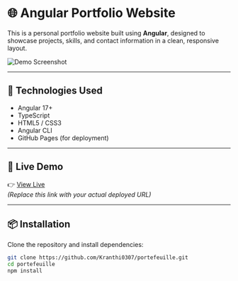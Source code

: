 # 🌐 Angular Portfolio Website

This is a personal portfolio website built using **Angular**, designed to showcase projects, skills, and contact information in a clean, responsive layout.

![Demo Screenshot](https://via.placeholder.com/1000x500?text=Portfolio+Screenshot) <!-- Replace with actual screenshot later -->

---

## 🧰 Technologies Used

- Angular 17+
- TypeScript
- HTML5 / CSS3
- Angular CLI
- GitHub Pages (for deployment)

---

## 🚀 Live Demo

👉 [View Live](https://your-username.github.io/angular-portfolio/)  
_(Replace this link with your actual deployed URL)_

---

## 📦 Installation

Clone the repository and install dependencies:

```bash
git clone https://github.com/Kranthi0307/portefeuille.git
cd portefeuille
npm install
